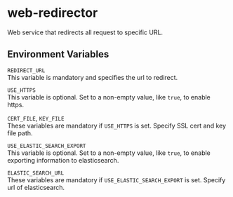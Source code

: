 # web-redirector

Web service that redirects all request to specific URL.

## Environment Variables

`REDIRECT_URL`  
This variable is mandatory and specifies the url to redirect.

`USE_HTTPS`  
This variable is optional. Set to a non-empty value, like `true`, to enable https.

`CERT_FILE`, `KEY_FILE`  
These variables are mandatory if `USE_HTTPS` is set. Specify SSL cert and key file path.

`USE_ELASTIC_SEARCH_EXPORT`  
This variable is optional. Set to a non-empty value, like `true`, to enable exporting information to elasticsearch.

`ELASTIC_SEARCH_URL`  
These variables are mandatory if `USE_ELASTIC_SEARCH_EXPORT` is set. Specify url of elasticsearch.
